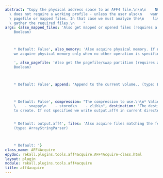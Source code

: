 ```yaml
---
abstract: "Copy the physical address space to an AFF4 file.\n\n\n    NOTE: This plugin\
  \ does not require a working profile - unless the user also\n    wants to copy the\
  \ pagefile or mapped files. In that case we must analyze the\n    live memory to\
  \ gather the required files.\n    "
args: {also_mapped_files: 'Also get mapped or opened files (requires a profile) (type:
    Boolean)



    * Default: False', also_memory: 'Also acquire physical memory. If not specified
    we acquire physical memory only when no other operation is specified. (type: Boolean)

    ', also_pagefile: 'Also get the pagefile/swap partition (requires a profile) (type:
    Boolean)



    * Default: False', append: 'Append to the current volume.. (type: Boolean)



    * Default: False', compression: "The compression to use.\n\n* Valid Choices:\n\
    \    - snappy\n    - stored\n    - zlib\n", destination: 'The destination file
    to create. If not specified we write output.aff4 in current directory.


    * Default: output.aff4', files: 'Also acquire files matching the following globs.
    (type: ArrayStringParser)



    * Default: '}
class_name: AFF4Acquire
epydoc: rekall.plugins.tools.aff4acquire.AFF4Acquire-class.html
layout: plugin
module: rekall.plugins.tools.aff4acquire
title: aff4acquire
---
```

